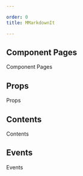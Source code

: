 ```yaml
---

order: 0
title: MMarkdownIt

---
```

 
## Component Pages
 
Component Pages
 
## Props
 
Props
 
## Contents
 
Contents
 
## Events
 
Events
 
